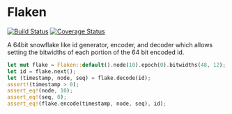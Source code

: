 # Flaken 

[![Build Status](https://travis-ci.org/bfrog/flaken.svg?branch=master)](https://travis-ci.org/bfrog/flaken)
[![Coverage Status](https://coveralls.io/repos/github/bfrog/flaken/badge.svg?branch=master)](https://coveralls.io/github/bfrog/flaken?branch=master)


A 64bit snowflake like id generator, encoder, and decoder which allows setting the
bitwidths of each portion of the 64 bit encoded id.

``` rust
let mut flake = Flaken::default().node(10).epoch(0).bitwidths(48, 12);
let id = flake.next();
let (timestamp, node, seq) = flake.decode(id);
assert!(timestamp > 0);
assert_eq!(node, 10);
assert_eq!(seq, 0);
assert_eq!(flake.encode(timestamp, node, seq), id);
```
